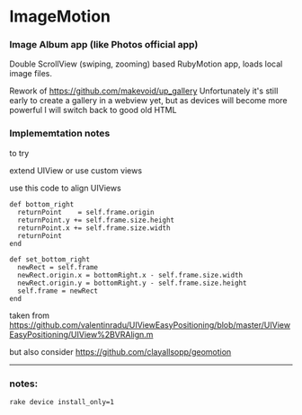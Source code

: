 # ImageMotion
### Image Album app (like Photos official app)

Double ScrollView (swiping, zooming) based RubyMotion app, loads local image files.


Rework of https://github.com/makevoid/up_gallery 
Unfortunately it's still early to create a gallery in a webview yet, but as devices will become more powerful I will switch back to good old HTML

### Implememtation notes

to try

extend UIView or use custom views

use this code to align UIViews 

    def bottom_right
      returnPoint    = self.frame.origin
      returnPoint.y += self.frame.size.height
      returnPoint.x += self.frame.size.width
      returnPoint
    end

    def set_bottom_right
      newRect = self.frame
      newRect.origin.x = bottomRight.x - self.frame.size.width
      newRect.origin.y = bottomRight.y - self.frame.size.height
      self.frame = newRect
    end

taken from https://github.com/valentinradu/UIViewEasyPositioning/blob/master/UIViewEasyPositioning/UIView%2BVRAlign.m


but also consider
https://github.com/clayallsopp/geomotion

---

### notes:

    rake device install_only=1